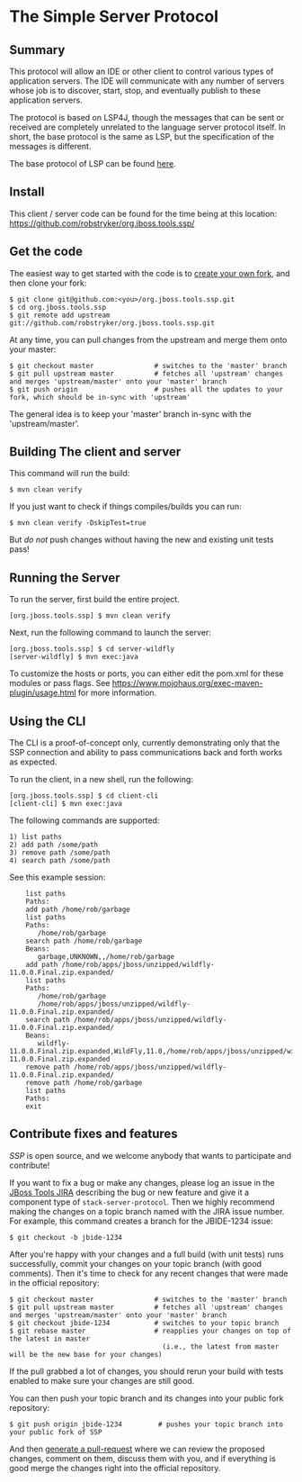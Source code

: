 # The Simple Server Protocol 

## Summary

This protocol will allow an IDE or other client to control various types of application servers. The IDE will communicate with any number of servers whose job is to discover, start, stop, and eventually publish to these application servers. 

The protocol is based on LSP4J, though the messages that can be sent or received are completely unrelated to the language server protocol itself. In short, the base protocol is the same as LSP, but the specification of the messages is different. 

The base protocol of LSP can be found [here](https://microsoft.github.io/language-server-protocol/specification). 

## Install

This client / server code can be found for the time being at this location:  https://github.com/robstryker/org.jboss.tools.ssp/

## Get the code

The easiest way to get started with the code is to [create your own fork](http://help.github.com/forking/),
and then clone your fork:

    $ git clone git@github.com:<you>/org.jboss.tools.ssp.git
    $ cd org.jboss.tools.ssp
    $ git remote add upstream git://github.com/robstryker/org.jboss.tools.ssp.git

At any time, you can pull changes from the upstream and merge them onto your master:

    $ git checkout master               # switches to the 'master' branch
    $ git pull upstream master          # fetches all 'upstream' changes and merges 'upstream/master' onto your 'master' branch
    $ git push origin                   # pushes all the updates to your fork, which should be in-sync with 'upstream'

The general idea is to keep your 'master' branch in-sync with the
'upstream/master'.

## Building The client and server

This command will run the build:

    $ mvn clean verify

If you just want to check if things compiles/builds you can run:

    $ mvn clean verify -DskipTest=true

But *do not* push changes without having the new and existing unit tests pass!

## Running the Server

To run the server, first build the entire project.

    [org.jboss.tools.ssp] $ mvn clean verify

Next, run the following command to launch the server:

    [org.jboss.tools.ssp] $ cd server-wildfly
    [server-wildfly] $ mvn exec:java

To customize the hosts or ports, you can either edit the pom.xml for these modules or pass flags. See https://www.mojohaus.org/exec-maven-plugin/usage.html  for more information. 

## Using the CLI

The CLI is a proof-of-concept only, currently demonstrating only that the SSP connection and ability to pass communications back and forth works as expected. 


To run the client, in a new shell, run the following:

    [org.jboss.tools.ssp] $ cd client-cli
    [client-cli] $ mvn exec:java


The following commands are supported:

    1) list paths
    2) add path /some/path
    3) remove path /some/path
    4) search path /some/path

See this example session:

        list paths
        Paths:
        add path /home/rob/garbage
        list paths
        Paths:
           /home/rob/garbage
        search path /home/rob/garbage
        Beans:
           garbage,UNKNOWN,,/home/rob/garbage
        add path /home/rob/apps/jboss/unzipped/wildfly-11.0.0.Final.zip.expanded/
        list paths
        Paths:
           /home/rob/garbage
           /home/rob/apps/jboss/unzipped/wildfly-11.0.0.Final.zip.expanded/
        search path /home/rob/apps/jboss/unzipped/wildfly-11.0.0.Final.zip.expanded/
        Beans:
           wildfly-11.0.0.Final.zip.expanded,WildFly,11.0,/home/rob/apps/jboss/unzipped/wildfly-11.0.0.Final.zip.expanded
        remove path /home/rob/apps/jboss/unzipped/wildfly-11.0.0.Final.zip.expanded/
        remove path /home/rob/garbage
        list paths
        Paths:
        exit



## Contribute fixes and features

_SSP_ is open source, and we welcome anybody that wants to
participate and contribute!

If you want to fix a bug or make any changes, please log an issue in
the [JBoss Tools JIRA](https://issues.jboss.org/browse/JBIDE)
describing the bug or new feature and give it a component type of
`stack-server-protocol`. Then we highly recommend making the changes on a
topic branch named with the JIRA issue number. For example, this
command creates a branch for the JBIDE-1234 issue:

	$ git checkout -b jbide-1234

After you're happy with your changes and a full build (with unit
tests) runs successfully, commit your changes on your topic branch
(with good comments). Then it's time to check for any recent changes
that were made in the official repository:

	$ git checkout master               # switches to the 'master' branch
	$ git pull upstream master          # fetches all 'upstream' changes and merges 'upstream/master' onto your 'master' branch
	$ git checkout jbide-1234           # switches to your topic branch
	$ git rebase master                 # reapplies your changes on top of the latest in master
	                                      (i.e., the latest from master will be the new base for your changes)

If the pull grabbed a lot of changes, you should rerun your build with
tests enabled to make sure your changes are still good.

You can then push your topic branch and its changes into your public fork repository:

	$ git push origin jbide-1234         # pushes your topic branch into your public fork of SSP

And then [generate a pull-request](http://help.github.com/pull-requests/) where we can
review the proposed changes, comment on them, discuss them with you,
and if everything is good merge the changes right into the official
repository.

